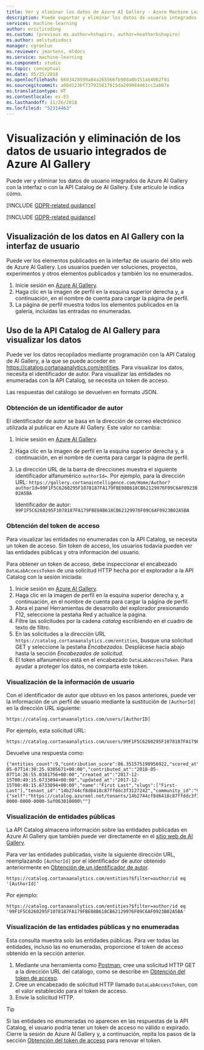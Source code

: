 ```yaml
---
title: Ver y eliminar los datos de Azure AI Gallery - Azure Machine Learning Studio | Microsoft Docs
description: Puede exportar y eliminar los datos de usuario integrados de Azure AI Gallery con la interfaz o con la API Catalog de AI Gallery. Este artículo le muestra cómo.
services: machine-learning
author: ericlicoding
ms.custom: (previous ms.author=hshapiro, author=heatherbshapiro)
ms.author: amlstudiodocs
manager: cgronlun
ms.reviewer: jmartens, mldocs
ms.service: machine-learning
ms.component: studio
ms.topic: conceptual
ms.date: 05/25/2018
ms.openlocfilehash: 6603428599a84a265566fb98da0b151ab4962f81
ms.sourcegitcommit: a08d1236f737915817815da299984461cc2ab07e
ms.translationtype: HT
ms.contentlocale: es-ES
ms.lasthandoff: 11/26/2018
ms.locfileid: "52314463"
---
```

# <a name="view-and-delete-in-product-user-data-from-azure-ai-gallery"></a>Visualización y eliminación de los datos de usuario integrados de Azure AI Gallery

Puede ver y eliminar los datos de usuario integrados de Azure AI Gallery con la interfaz o con la API Catalog de AI Gallery. Este artículo le indica cómo.

[!INCLUDE [GDPR-related guidance](../../../includes/gdpr-dsr-and-stp-note.md)]

[!INCLUDE [GDPR-related guidance](../../../includes/gdpr-intro-sentence.md)]

## <a name="view-your-data-in-ai-gallery-with-the-ui"></a>Visualización de los datos en AI Gallery con la interfaz de usuario

Puede ver los elementos publicados en la interfaz de usuario del sitio web de Azure AI Gallery. Los usuarios pueden ver soluciones, proyectos, experimentos y otros elementos publicados y también los no enumerados.

1.  Inicie sesión en [Azure AI Gallery](https://gallery.azure.ai/).
2.  Haga clic en la imagen de perfil en la esquina superior derecha y, a continuación, en el nombre de cuenta para cargar la página de perfil.
3.  La página de perfil muestra todos los elementos publicados en la galería, incluidas las entradas no enumeradas.

## <a name="use-the-ai-gallery-catalog-api-to-view-your-data"></a>Uso de la API Catalog de AI Gallery para visualizar los datos

Puede ver los datos recopilados mediante programación con la API Catalog de AI Gallery, a la que se puede acceder en https://catalog.cortanaanalytics.com/entities. Para visualizar los datos, necesita el identificador de autor. Para visualizar las entidades no enumeradas con la API Catalog, se necesita un token de acceso.

Las respuestas del catálogo se devuelven en formato JSON.

### <a name="get-an-author-id"></a>Obtención de un identificador de autor
El identificador de autor se basa en la dirección de correo electrónico utilizada al publicar en Azure AI Gallery. Este valor no cambia:

1.  Inicie sesión en [Azure AI Gallery](https://gallery.azure.ai/).
2.  Haga clic en la imagen de perfil en la esquina superior derecha y, a continuación, en el nombre de cuenta para cargar la página de perfil.
3.  La dirección URL de la barra de direcciones muestra el siguiente identificador alfanumérico `authorId=`. Por ejemplo, para la dirección URL: `https://gallery.cortanaintelligence.com/Home/Author?authorId=99F1F5C6260295F1078187FA179FBE08B618CB62129976F09C6AF0923B02A5BA`
        
    Identificador de autor: `99F1F5C6260295F1078187FA179FBE08B618CB62129976F09C6AF0923B02A5BA`

### <a name="get-your-access-token"></a>Obtención del token de acceso

Para visualizar las entidades no enumeradas con la API Catalog, se necesita un token de acceso. Sin token de acceso, los usuarios todavía pueden ver las entidades públicas y otra información del usuario.

Para obtener un token de acceso, debe inspeccionar el encabezado `DataLabAccessToken` de una solicitud HTTP hecha por el explorador a la API Catalog con la sesión iniciada:

1.  Inicie sesión en [Azure AI Gallery](https://gallery.azure.ai/).
2.  Haga clic en la imagen de perfil en la esquina superior derecha y, a continuación, en el nombre de cuenta para cargar la página de perfil.
3.  Abra el panel Herramientas de desarrollo del explorador presionando F12, seleccione la pestaña Red y actualice la página. 
4. Filtre las solicitudes por la cadena *catalog* escribiendo en el cuadro de texto de filtro.
5.  En las solicitudes a la dirección URL `https://catalog.cortanaanalytics.com/entities`, busque una solicitud GET y seleccione la pestaña *Encabezados*. Desplácese hacia abajo hasta la sección *Encabezados de solicitud*.
6.  El token alfanumérico está en el encabezado `DataLabAccessToken`. Para ayudar a proteger los datos, no comparta este token.

### <a name="view-user-information"></a>Visualización de la información de usuario
Con el identificador de autor que obtuvo en los pasos anteriores, puede ver la información de un perfil de usuario mediante la sustitución de `[AuthorId]` en la dirección URL siguiente:

    https://catalog.cortanaanalytics.com/users/[AuthorID]

Por ejemplo, esta solicitud URL:
    
    https://catalog.cortanaanalytics.com/users/99F1F5C6260295F1078187FA179FBE08B618CB62129976F09C6AF0923B02A5BA

Devuelve una respuesta como:

    {"entities_count":9,"contribution_score":86.351575190956922,"scored_at":"2018-05-07T14:30:25.9305671+00:00","contributed_at":"2018-05-07T14:26:55.0381756+00:00","created_at":"2017-12-15T00:49:15.6733094+00:00","updated_at":"2017-12-15T00:49:15.6733094+00:00","name":"First Last","slugs":["First-Last"],"tenant_id":"14b2744cf8d6418c87ffddc3f3127242","community_id":"9502630827244d60a1214f250e3bbca7","id":"99F1F5C6260295F1078187FA179FBE08B618CB62129976F09C6AF0923B02A5BA","_links":{"self":"https://catalog.azureml.net/tenants/14b2744cf8d6418c87ffddc3f3127242/communities/9502630827244d60a1214f250e3bbca7/users/99F1F5C6260295F1078187FA179FBE08B618CB62129976F09C6AF0923B02A5BA"},"etag":"\"2100d185-0000-0000-0000-5af063010000\""}


### <a name="view-public-entities"></a>Visualización de entidades públicas

La API Catalog almacena información sobre las entidades publicadas en Azure AI Gallery que también puede ver directamente en el [sitio web de AI Gallery](https://gallery.azure.ai/). 

Para ver las entidades publicadas, visite la siguiente dirección URL, reemplazando `[AuthorId]` por el identificador de autor obtenido anteriormente en [Obtención de un identificador de autor](#get-an-author-ID).

    https://catalog.cortanaanalytics.com/entities?$filter=author/id eq '[AuthorId]'

Por ejemplo: 

    https://catalog.cortanaanalytics.com/entities?$filter=author/id eq '99F1F5C6260295F1078187FA179FBE08B618CB62129976F09C6AF0923B02A5BA'

### <a name="view-unlisted-and-public-entities"></a>Visualización de las entidades públicas y no enumeradas

Esta consulta muestra solo las entidades públicas. Para ver todas las entidades, incluso las no enumeradas, proporcione el token de acceso obtenido en la sección anterior.

1.  Mediante una herramienta como [Postman](https://www.getpostman.com), cree una solicitud HTTP GET a la dirección URL del catálogo, como se describe en [Obtención del token de acceso](#get-your-access-token).
2.  Cree un encabezado de solicitud HTTP llamado `DataLabAccessToken`, con el valor establecido para el token de acceso.
3.  Envíe la solicitud HTTP.

> [!TIP]
> Si las entidades no enumeradas no aparecen en las respuestas de la API Catalog, el usuario podría tener un token de acceso no válido o expirado. Cierre la sesión de Azure AI Gallery y, a continuación, repita los pasos de la sección [Obtención del token de acceso](#get-your-access-token) para renovar el token. 
